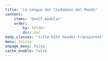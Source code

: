 ```yaml
---
title: 'La Lengua del Ciudadano del Mundo'
content:
    items: '@self.modular'
    order:
        by: folder
        dir: asc
body_classes: 'title-h1h2 header-transparent'
menu: Inicio
onpage_menu: false
cache_enable: false
---
```


